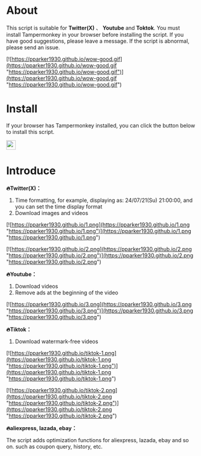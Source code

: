 #  About
This script is suitable for **Twitter(X)** 、 **Youtube** and **Toktok**. You must install Tampermonkey in your browser before installing the script. If you have good suggestions, please leave a message. If the script is abnormal, please send an issue.

[![https://pparker1930.github.io/wow-good.gif](https://pparker1930.github.io/wow-good.gif "https://pparker1930.github.io/wow-good.gif")](https://pparker1930.github.io/wow-good.gif "https://pparker1930.github.io/wow-good.gif")

# Install
If your browser has Tampermonkey installed, you can click the button below to install this script.

<a href="https://static.staticj.top/script/update/github_union.user.js">
  <img height="25px" src="https://img.shields.io/badge/click_install_new_version-119c02" data-canonical-src="https://img.shields.io/badge/click_install_new_version-119c02" style="max-width: 100%;">
</a>

# Introduce
**🔥Twitter(X)：**
1. Time formatting, for example, displaying as: 24/07/21(Su) 21:00:00, and you can set the time display format
2. Download images and videos

[![https://pparker1930.github.io/1.png](https://pparker1930.github.io/1.png "https://pparker1930.github.io/1.png")](https://pparker1930.github.io/1.png "https://pparker1930.github.io/1.png")

[![https://pparker1930.github.io/2.png](https://pparker1930.github.io/2.png "https://pparker1930.github.io/2.png")](https://pparker1930.github.io/2.png "https://pparker1930.github.io/2.png")

**🔥Youtube：**
1. Download videos
2. Remove ads at the beginning of the video

[![https://pparker1930.github.io/3.png](https://pparker1930.github.io/3.png "https://pparker1930.github.io/3.png")](https://pparker1930.github.io/3.png "https://pparker1930.github.io/3.png")

**🔥Tiktok：**
1. Download watermark-free videos

[![https://pparker1930.github.io/tiktok-1.png](https://pparker1930.github.io/tiktok-1.png "https://pparker1930.github.io/tiktok-1.png")](https://pparker1930.github.io/tiktok-1.png "https://pparker1930.github.io/tiktok-1.png")

[![https://pparker1930.github.io/tiktok-2.png](https://pparker1930.github.io/tiktok-2.png "https://pparker1930.github.io/tiktok-2.png")](https://pparker1930.github.io/tiktok-2.png "https://pparker1930.github.io/tiktok-2.png")

**🔥aliexpress, lazada, ebay：**

The script adds optimization functions for aliexpress, lazada, ebay and so on. such as coupon query, history, etc.

